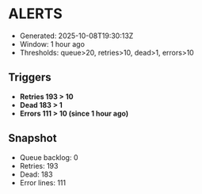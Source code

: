 # ALERTS

- Generated: 2025-10-08T19:30:13Z
- Window: 1 hour ago
- Thresholds: queue>20, retries>10, dead>1, errors>10

## Triggers
- **Retries 193 > 10**
- **Dead 183 > 1**
- **Errors 111 > 10 (since 1 hour ago)**

## Snapshot
- Queue backlog: 0
- Retries: 193
- Dead: 183
- Error lines: 111
